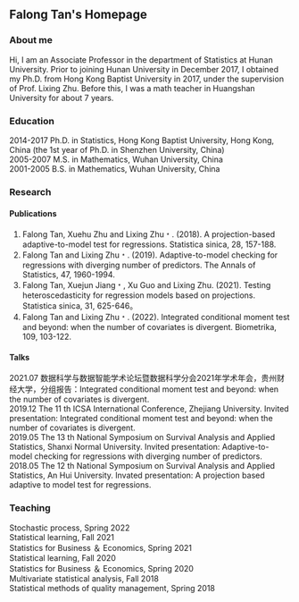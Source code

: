 ## Falong Tan's Homepage

### About me
Hi, I am an Associate Professor in the department of Statistics at Hunan University. Prior to joining Hunan University in December 2017, I obtained my Ph.D. from Hong Kong Baptist University in 2017, under the supervision of Prof. Lixing Zhu. Before this, I was a math teacher in Huangshan University for about 7 years.

### Education
 2014-2017    Ph.D. in Statistics, Hong Kong Baptist University, Hong Kong, China (the 1st year of Ph.D. in Shenzhen University, China) <br/>
 2005-2007    M.S. in Mathematics, Wuhan University, China <br/>
 2001-2005    B.S. in Mathematics, Wuhan University, China <br/>


### Research
#### Publications
1. Falong Tan, Xuehu Zhu and Lixing Zhu﹡. (2018). A projection-based adaptive-to-model test for regressions. Statistica sinica, 28, 157-188. <br/>
2. Falong Tan and Lixing Zhu﹡. (2019). Adaptive-to-model checking for regressions with diverging number of predictors. The Annals of Statistics, 47, 1960-1994. <br/>
3. Falong Tan, Xuejun Jiang﹡, Xu Guo and Lixing Zhu. (2021). Testing heteroscedasticity for regression models based on projections. Statistica sinica, 31, 625-646。<br/>
4. Falong Tan and Lixing Zhu﹡. (2022). Integrated conditional moment test and beyond: when the number of covariates is divergent. Biometrika, 109, 103-122.<br/>

#### Talks
2021.07 数据科学与数据智能学术论坛暨数据科学分会2021年学术年会，贵州财经大学，分组报告：Integrated conditional moment test and beyond: when the number of covariates is divergent. <br/>
2019.12 The 11 th ICSA International Conference, Zhejiang University. Invited presentation: Integrated conditional moment test and beyond: when the number of covariates is divergent. <br/>
2019.05 The 13 th National Symposium on Survival Analysis and Applied Statistics, Shanxi Normal University. Invited presentation: Adaptive-to-model checking for regressions with diverging number of predictors. <br/>
2018.05 The 12 th National Symposium on Survival Analysis and Applied Statistics, An Hui University. Invated presentation: A projection based adaptive to model test for regressions. <br/>

### Teaching
Stochastic process, Spring 2022 <br/>
Statistical learning, Fall 2021 <br/>
Statistics for Business ＆ Economics, Spring 2021 <br/>
Statistical learning, Fall 2020 <br/>
Statistics for Business ＆ Economics, Spring 2020 <br/>
Multivariate statistical analysis, Fall 2018 <br/>
Statistical methods of quality management, Spring 2018 <br/>
